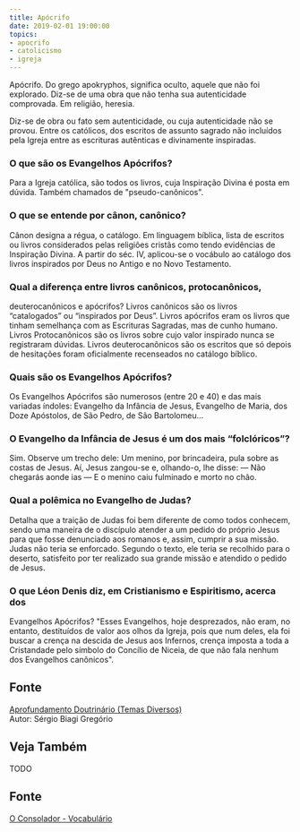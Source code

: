 ```yaml
---
title: Apócrifo
date: 2019-02-01 19:00:00
topics:
- apocrifo
- catolicismo
- igreja
---
```


Apócrifo. Do grego apokryphos, significa oculto, aquele que não
foi explorado. Diz-se de uma obra que não tenha sua autenticidade
comprovada. Em religião, heresia.

Diz-se de obra ou fato sem autenticidade, ou cuja autenticidade não se provou.
Entre os católicos, dos escritos de assunto sagrado não incluídos pela Igreja
entre as escrituras autênticas e divinamente inspiradas.

### O que são os Evangelhos Apócrifos?
Para a Igreja católica, são todos os livros, cuja Inspiração Divina é
posta em dúvida. Também chamados de "pseudo-canônicos".

### O que se entende por cânon, canônico?
Cânon designa a régua, o catálogo. Em linguagem bíblica, lista de
escritos ou livros considerados pelas religiões cristãs como tendo
evidências de Inspiração Divina. A partir do séc. IV, aplicou-se o
vocábulo ao catálogo dos livros inspirados por Deus no Antigo e no Novo
Testamento.

### Qual a diferença entre livros canônicos, protocanônicos,
deuterocanônicos e apócrifos?
Livros canônicos são os livros “catalogados” ou “inspirados por Deus”.
Livros apócrifos eram os livros que tinham semelhança com as
Escrituras Sagradas, mas de cunho humano. Livros Protocanônicos são os
livros sobre cujo valor inspirado nunca se registraram dúvidas. Livros
deuterocanônicos são os escritos que só depois de hesitações foram
oficialmente recenseados no catálogo bíblico.

### Quais são os Evangelhos Apócrifos?
Os Evangelhos Apócrifos são numerosos (entre 20 e 40) e das mais
variadas índoles: Evangelho da Infância de Jesus, Evangelho de Maria,
dos Doze Apóstolos, de São Pedro, de São Bartolomeu...

### O Evangelho da Infância de Jesus é um dos mais “folclóricos”?
Sim. Observe um trecho dele: Um menino, por brincadeira, pula sobre as
costas de Jesus. Aí, Jesus zangou-se e, olhando-o, lhe disse: — Não
chegarás aonde ias — E o menino caiu fulminado e morto no chão.

### Qual a polêmica no Evangelho de Judas?
Detalha que a traição de Judas foi bem diferente de como todos conhecem,
sendo uma maneira de o discípulo atender a um pedido do próprio Jesus
para que fosse denunciado aos romanos e, assim, cumprir a sua missão.
Judas não teria se enforcado. Segundo o texto, ele teria se recolhido
para o deserto, satisfeito por ter realizado sua grande missão e
atendido o pedido de Jesus.

### O que Léon Denis diz, em Cristianismo e Espiritismo, acerca dos
Evangelhos Apócrifos?
"Esses Evangelhos, hoje desprezados, não eram, no entanto, destituídos
de valor aos olhos da Igreja, pois que num deles, ela foi buscar a
crença na descida de Jesus aos Infernos, crença imposta a toda a
Cristandade pelo símbolo do Concílio de Niceia, de que não fala nenhum
dos Evangelhos canônicos".

## Fonte
[Aprofundamento Doutrinário (Temas Diversos)](https://sites.google.com/view/aprofundamentodoutrinario/evangelhos-apócrifos)  
Autor: Sérgio Biagi Gregório

## Veja Também
TODO

## Fonte
[O Consolador - Vocabulário](http://www.oconsolador.com.br/linkfixo/vocabulario/principal.html)
